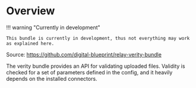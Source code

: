 # Overview

!!! warning "Currently in development"

    This bundle is currently in development, thus not everything may work as explained here.

Source: https://github.com/digital-blueprint/relay-verity-bundle

The verity bundle provides an API for validating uploaded files. 
Validity is checked for a set of parameters defined in the config, and it heavily depends on the installed connectors.